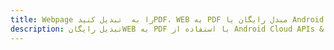 ---title: Webpage را به  تبدیل کنیدPDF، WEB به PDF مبدل رایگان یا Android SDKdescription: تبدیل رایگانWEB به PDF با استفاده از Android Cloud APIs & SDK همچنین اسناد PDF را در Cloud ایجاد، ویرایش و رندر کنید.---